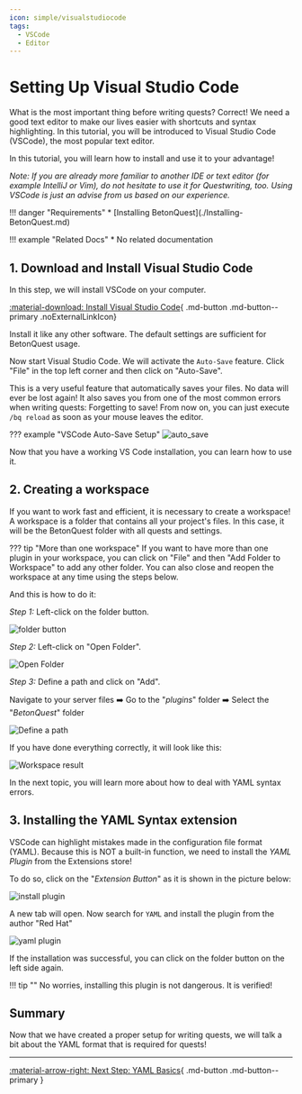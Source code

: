 ```yaml
---
icon: simple/visualstudiocode
tags:
  - VSCode
  - Editor
---
```


# Setting Up Visual Studio Code

What is the most important thing before writing quests?
Correct! We need a good text editor to make our lives easier with shortcuts and syntax highlighting.
In this tutorial, you will be introduced to Visual Studio Code (VSCode), the most popular text editor.

In this tutorial, you will learn how to install and use it to your advantage!

_Note: If you are already more familiar to another IDE or text editor (for
example IntelliJ or Vim), do not hesitate to use it for Questwriting, too. Using
VSCode is just an advise from us based on our experience._

<div class="grid" markdown>
!!! danger "Requirements"
    * [Installing BetonQuest](./Installing-BetonQuest.md)

!!! example "Related Docs"
    * No related documentation
</div>

## 1. Download and Install Visual Studio Code

In this step, we will install VSCode on your computer.

[:material-download: Install Visual Studio Code](https://code.visualstudio.com){ .md-button .md-button--primary .noExternalLinkIcon}

Install it like any other software. The default settings are sufficient for BetonQuest usage.

Now start Visual Studio Code. We will activate the `Auto-Save` feature.
Click "File" in the top left corner and then click on "Auto-Save".

This is a very useful feature that automatically saves your files. No data will ever be lost again!
It also saves you from one of the most common errors when writing quests: Forgetting to save!
From now on, you can just execute `/bq reload` as soon as your mouse leaves the editor.

??? example "VSCode Auto-Save Setup"
    ![auto_save](../../../_media/content/Tutorials/VSCode-Setup/auto_save.png)
    
Now that you have a working VS Code installation, you can learn how to use it.
    
## 2. Creating a workspace 

If you want to work fast and efficient, it is necessary to create a workspace!
A workspace is a folder that contains all your project's files. In this case, it will be the BetonQuest folder with all
quests and settings.

??? tip "More than one workspace"
    If you want to have more than one plugin in your workspace, you can click on "File" and then "Add Folder to Workspace"
    to add any other folder.
    You can also close and reopen the workspace at any time using the steps below.
    

And this is how to do it:

_Step 1:_ Left-click on the folder button.

![folder button](../../../_media/content/Tutorials/VSCode-Setup/creating_workspace_1.png)

_Step 2:_ Left-click on "Open Folder".

![Open Folder](../../../_media/content/Tutorials/VSCode-Setup/creating_workspace_2.png)


_Step 3:_ Define a path and click on "Add".

Navigate to your server files :arrow_right: Go to the "_plugins_" folder :arrow_right: Select the "_BetonQuest_" folder

![Define a path](../../../_media/content/Tutorials/VSCode-Setup/creating_workspace_3.png)

If you have done everything correctly, it will look like this:

![Workspace result](../../../_media/content/Tutorials/VSCode-Setup/creating_workspace_result.png)

In the next topic, you will learn more about how to deal with YAML syntax errors.

## 3. Installing the YAML Syntax extension

VSCode can highlight mistakes made in the configuration file format (YAML). 
Because this is NOT a built-in function, we need to install the _YAML Plugin_ from the
Extensions store!

To do so, click on the "_Extension Button_" as it is shown in the picture below:

![install plugin](../../../_media/content/Tutorials/VSCode-Setup/plugin_installation.png)

A new tab will open. Now search for `YAML` and install the plugin from the author "Red Hat"

![yaml plugin](../../../_media/content/Tutorials/VSCode-Setup/yaml.png)

If the installation was successful, you can click on the folder button on the left
side again.

!!! tip ""
    No worries, installing this plugin is not dangerous. It is verified!
 
## Summary

Now that we have created a proper setup for writing quests, we will talk a bit about the YAML format that is required 
for quests!

---
[:material-arrow-right: Next Step: YAML Basics](../Basics/YAML-Basics.md){ .md-button .md-button--primary }
